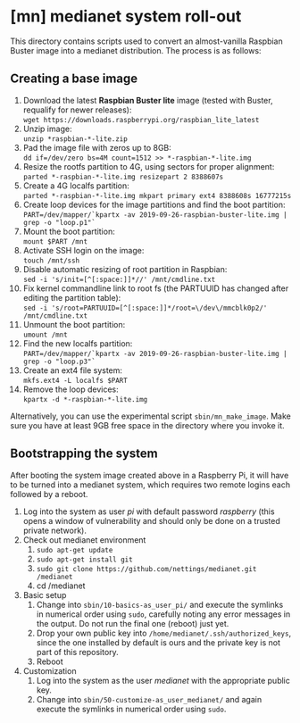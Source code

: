 # [mn] medianet system roll-out

This directory contains scripts used to convert an almost-vanilla Raspbian
Buster image into a medianet distribution. The process is as follows:

## Creating a base image

1. Download the latest **Raspbian Buster lite** image (tested with Buster, requalify for newer releases):  
```wget https://downloads.raspberrypi.org/raspbian_lite_latest```
1. Unzip image:  
```unzip *raspbian-*-lite.zip```
1. Pad the image file with zeros up to 8GB:  
```dd if=/dev/zero bs=4M count=1512 >> *-raspbian-*-lite.img```
1. Resize the rootfs partition to 4G, using sectors for proper alignment:  
```parted *-raspbian-*-lite.img resizepart 2 8388607s```
1. Create a 4G localfs partition:  
```parted *-raspbian-*-lite.img mkpart primary ext4 8388608s 16777215s```
1. Create loop devices for the image partitions and find the boot partition:  
```PART=/dev/mapper/`kpartx -av 2019-09-26-raspbian-buster-lite.img | grep -o "loop.p1"` ```
1. Mount the boot partition:  
```mount $PART /mnt```
1. Activate SSH login on the image:   
```touch /mnt/ssh```
1. Disable automatic resizing of root partition in Raspbian:  
```sed -i 's/init=[^[:space:]]*//' /mnt/cmdline.txt```
1. Fix kernel commandline link to root fs (the PARTUUID has changed after
editing the partition table):  
```sed -i 's/root=PARTUUID=[^[:space:]]*/root=\/dev\/mmcblk0p2/' /mnt/cmdline.txt```
1. Unmount the boot partition:  
```umount /mnt```
1. Find the new localfs partition:  
```PART=/dev/mapper/`kpartx -av 2019-09-26-raspbian-buster-lite.img | grep -o "loop.p3"` ```
1. Create an ext4 file system:  
```mkfs.ext4 -L localfs $PART```
1. Remove the loop devices:  
```kpartx -d *-raspbian-*-lite.img```

Alternatively, you can use the experimental script ```sbin/mn_make_image```.
Make sure you have at least 9GB free space in the directory where you invoke
it.

## Bootstrapping the system

After booting the system image created above in a Raspberry Pi, it will have
to be turned into a medianet system, which requires two remote logins each
followed by a reboot.

1. Log into the system as user *pi* with default password *raspberry* (this opens a window of vulnerability and should only be done on a trusted private network).
1. Check out medianet environment
   1. ```sudo apt-get update```
   1. ```sudo apt-get install git```
   1. ```sudo git clone https://github.com/nettings/medianet.git /medianet```
   1. cd /medianet
1. Basic setup
   1. Change into ```sbin/10-basics-as_user_pi/``` and execute the symlinks in numerical order using ```sudo```, carefully noting any error messages in the output. Do not run the final one (reboot) just yet.
   1. Drop your own public key into ```/home/medianet/.ssh/authorized_keys```, since the one installed by default is ours and the private key is not part of this repository.
   1. Reboot
1. Customization
   1. Log into the system as the user *medianet* with the appropriate public key.
   1. Change into ```sbin/50-customize-as_user_medianet/``` and again execute the symlinks in numerical order using ```sudo```.



